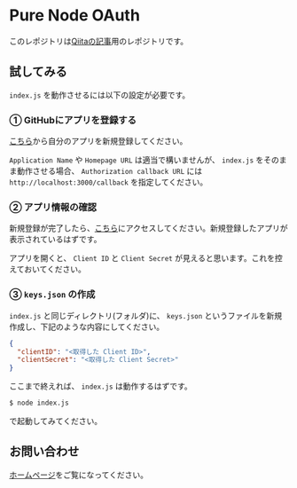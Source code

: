 # Pure Node OAuth

このレポジトリは[Qiitaの記事](https://qiita.com/sudame/items/50e740f48ffdf95547e7)用のレポジトリです。

## 試してみる

`index.js` を動作させるには以下の設定が必要です。

### ① GitHubにアプリを登録する

[こちら](https://github.com/settings/applications/new)から自分のアプリを新規登録してください。

`Application Name` や `Homepage URL` は適当で構いませんが、 `index.js` をそのまま動作させる場合、 `Authorization callback URL` には `http://localhost:3000/callback` を指定してください。

### ② アプリ情報の確認

新規登録が完了したら、[こちら](https://github.com/settings/developers)にアクセスしてください。新規登録したアプリが表示されているはずです。

アプリを開くと、 `Client ID` と `Client Secret` が見えると思います。これを控えておいてください。

### ③ `keys.json` の作成

`index.js` と同じディレクトリ(フォルダ)に、 `keys.json` というファイルを新規作成し、下記のような内容にしてください。

```json
{
  "clientID": "<取得した Client ID>",
  "clientSecret": "<取得した Client Secret>"
}
```

ここまで終えれば、 `index.js` は動作するはずです。

```bash
$ node index.js
```

で起動してみてください。

## お問い合わせ

[ホームページ](https://sudame.net)をご覧になってください。
